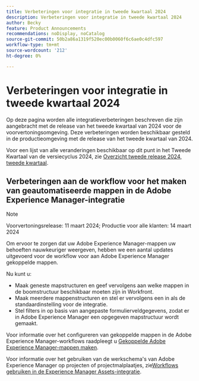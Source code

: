 ```yaml
---
title: Verbeteringen voor integratie in tweede kwartaal 2024
description: Verbeteringen voor integratie in tweede kwartaal 2024
author: Becky
feature: Product Announcements
recommendations: noDisplay, noCatalog
source-git-commit: 50b2a86a1319f520ec00b0060f6c6ae0c4dfc597
workflow-type: tm+mt
source-wordcount: '212'
ht-degree: 0%

---
```


# Verbeteringen voor integratie in tweede kwartaal 2024

Op deze pagina worden alle integratieverbeteringen beschreven die zijn aangebracht met de release van het tweede kwartaal van 2024 voor de voorvertoningsomgeving. Deze verbeteringen worden beschikbaar gesteld in de productieomgeving met de release van het tweede kwartaal van 2024.

Voor een lijst van alle veranderingen beschikbaar op dit punt in het Tweede Kwartaal van de versiecyclus 2024, zie [Overzicht tweede release 2024, tweede kwartaal](/help/quicksilver/product-announcements/product-releases/24-q2-release-activity/24-q2-release-overview.md).

## Verbeteringen aan de workflow voor het maken van geautomatiseerde mappen in de Adobe Experience Manager-integratie

>[!NOTE]
>
>Voorvertoningsrelease: 11 maart 2024; Productie voor alle klanten: 14 maart 2024

Om ervoor te zorgen dat uw Adobe Experience Manager-mappen uw behoeften nauwkeuriger weergeven, hebben we een aantal updates uitgevoerd voor de workflow voor aan Adobe Experience Manager gekoppelde mappen.

Nu kunt u:

* Maak geneste mapstructuren en geef vervolgens aan welke mappen in de boomstructuur beschikbaar moeten zijn in Workfront.
* Maak meerdere mappenstructuren en stel er vervolgens een in als de standaardinstelling voor de integratie.
* Stel filters in op basis van aangepaste formulierveldgegevens, zodat er in Adobe Experience Manager een opgegeven mapstructuur wordt gemaakt.

Voor informatie over het configureren van gekoppelde mappen in de Adobe Experience Manager-workflows raadpleegt u [Gekoppelde Adobe Experience Manager-mappen maken](/help/quicksilver/administration-and-setup/configure-integrations/configure-aacs-integration.md#create-adobe-experience-manager-linked-folders).

Voor informatie over het gebruiken van de werkschema&#39;s van Adobe Experience Manager op projecten of projectmalplaatjes, zie[Workflows gebruiken in de Experience Manager Assets-integratie](/help/quicksilver/documents/adobe-workfront-for-experience-manager-assets-essentials/use-aem-workflows.md).






